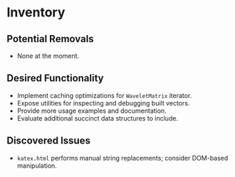 # Inventory

## Potential Removals
- None at the moment.

## Desired Functionality
- Implement caching optimizations for `WaveletMatrix` iterator.
- Expose utilities for inspecting and debugging built vectors.
- Provide more usage examples and documentation.
- Evaluate additional succinct data structures to include.

## Discovered Issues
- `katex.html` performs manual string replacements; consider DOM-based manipulation.
